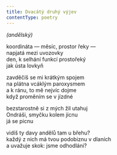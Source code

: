 ```yaml
---
title: Dvacátý druhý výjev
contentType: poetry
---
```


<section>

_(andělský)_

koordináta — měsíc, prostor řeky —  
napjatá mezi uvozovky  
den, k selhání funkcí prostořeký  
jak ústa lovkyň

</section>

<section>

zavděčíš se mi krátkým spojem  
na plátna vcáklým paroxysmem  
a k ránu, to mě nejvíc dojme  
když proměním se v jízdné

</section>

<section>

bezstarostně si z mých žil utahuj  
Ondráši, smyčku kolem jícnu  
já se picnu

</section>

<section>

vidíš ty davy andělů tam u břehu?  
každý z nich má tvou podobiznu v dlaních  
a uvažuje skok: jsme odhodláni?

</section>
